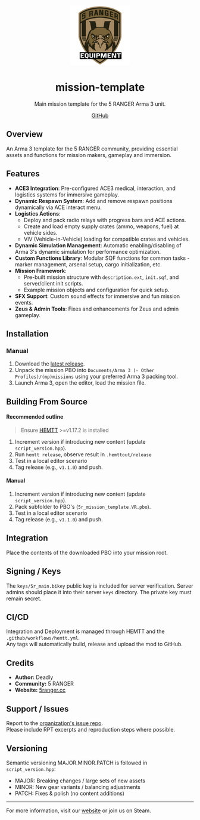 <div align="center">

<img src="picture.png" alt="5RANGER Logo" width="160" />

# mission-template

Main mission template for the 5 RANGER Arma 3 unit.

[GitHub](https://https://github.com/5ranger/mission-template/)

</div>

## Overview
An Arma 3 template for the 5 RANGER community, providing essential assets and functions for mission makers, gameplay and immersion.

## Features
- **ACE3 Integration**: Pre-configured ACE3 medical, interaction, and logistics systems for immersive gameplay.
- **Dynamic Respawn System**: Add and remove respawn positions dynamically via ACE interact menu.
- **Logistics Actions**:
	- Deploy and pack radio relays with progress bars and ACE actions.
	- Create and load empty supply crates (ammo, weapons, fuel) at vehicle sides.
	- ViV (Vehicle-in-Vehicle) loading for compatible crates and vehicles.
- **Dynamic Simulation Management**: Automatic enabling/disabling of Arma 3's dynamic simulation for performance optimization.
- **Custom Functions Library**: Modular SQF functions for common tasks - marker management, arsenal setup, cargo initialization, etc.
- **Mission Framework**:
	- Pre-built mission structure with `description.ext`, `init.sqf`, and server/client init scripts.
	- Example mission objects and configuration for quick setup.
- **SFX Support**: Custom sound effects for immersive and fun mission events.
- **Zeus & Admin Tools**: Fixes and enhancements for Zeus and admin gameplay.

## Installation
### Manual
1. Download the [latest release](https://github.com/5ranger/mission-template/releases/latest).
2. Unpack the mission PBO into `Documents/Arma 3 (- Other Profiles)/(mp)missions` using your preferred Arma 3 packing tool.
3. Launch Arma 3, open the editor, load the mission file.

## Building From Source
#### Recommended outline
> Ensure [HEMTT](https://github.com/BrettMayson/HEMTT/tree/main) >=v1.17.2 is installed
1. Increment version if introducing new content (update `script_version.hpp`).
2. Run `hemtt release`, observe result in `.hemttout/release`
3. Test in a local editor scenario
4. Tag release (e.g., `v1.1.0`) and push.

#### Manual
1. Increment version if introducing new content (update `script_version.hpp`).
2. Pack subfolder to PBO's (`5r_mission_template.VR.pbo`).
3. Test in a local editor scenario
4. Tag release (e.g., `v1.1.0`) and push.

## Integration
Place the contents of the downloaded PBO into your mission root.

## Signing / Keys
The `keys/5r_main.bikey` public key is included for server verification. Server admins should place it into their server `keys` directory. The private key must remain secret.

## CI/CD
Integration and Deployment is managed through HEMTT and the `.github/workflows/hemtt.yml`. \
Any tags will automatically build, release and upload the mod to GitHub.

## Credits
- **Author:** Deadly
- **Community:** 5 RANGER
- **Website:** [5ranger.cc](https://5ranger.cc)

## Support / Issues
Report to the [organization's issue repo](https://github.com/5ranger/j6-issues/issues). \
Please include RPT excerpts and reproduction steps where possible.

## Versioning
Semantic versioning MAJOR.MINOR.PATCH is followed in `script_version.hpp`:
- MAJOR: Breaking changes / large sets of new assets
- MINOR: New gear variants / balancing adjustments
- PATCH: Fixes & polish (no content additions)

---

For more information, visit our [website](https://5ranger.cc) or join us on Steam.
